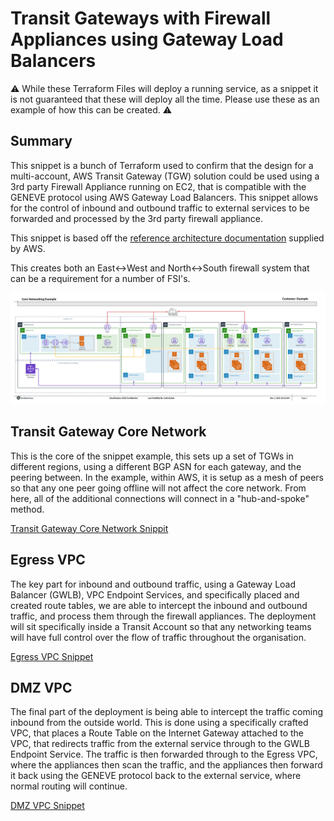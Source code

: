 # Transit Gateways with Firewall Appliances using Gateway Load Balancers

⚠️ While these Terraform Files will deploy a running service, as a snippet it is
not guaranteed that these will deploy all the time. Please use these as an
example of how this can be created. ⚠️

## Summary

This snippet is a bunch of Terraform used to confirm that the design for a
multi-account, AWS Transit Gateway (TGW) solution could be used using a 3rd party
Firewall Appliance running on EC2, that is compatible with the GENEVE protocol
using AWS Gateway Load Balancers. This snippet allows for the control of inbound
and outbound traffic to external services to be forwarded and processed by the
3rd party firewall appliance.

This snippet is based off the [reference architecture documentation](https://aws.amazon.com/blogs/networking-and-content-delivery/introducing-aws-gateway-load-balancer-supported-architecture-patterns/) supplied by AWS.

This creates both an East<->West and North<->South firewall system that can be a
requirement for a number of FSI's.

![Image of Core Network Deployment](./fw-appliance-tgw-gwlb-multi-vpc-example.png)

## Transit Gateway Core Network

This is the core of the snippet example, this sets up a set of TGWs in different
regions, using a different BGP ASN for each gateway, and the peering between.
In the example, within AWS, it is setup as a mesh of peers so that any one peer
going offline will not affect the core network. From here, all of the additional
connections will connect in a "hub-and-spoke" method.

[Transit Gateway Core Network Snippit](./1-transit-gateway-core-network)

## Egress VPC

The key part for inbound and outbound traffic, using a Gateway Load Balancer (GWLB),
VPC Endpoint Services, and specifically placed and created route tables, we are
able to intercept the inbound and outbound traffic, and process them through the
firewall appliances. The deployment will sit specifically inside a Transit
Account so that any networking teams will have full control over the flow of
traffic throughout the organisation.

[Egress VPC Snippet](./2-egress-vpc)

## DMZ VPC

The final part of the deployment is being able to intercept the traffic coming
inbound from the outside world. This is done using a specifically crafted VPC,
that places a Route Table on the Internet Gateway attached to the VPC, that
redirects traffic from the external service through to the GWLB Endpoint Service.
The traffic is then forwarded through to the Egress VPC, where the appliances
then scan the traffic, and the appliances then forward it back using the GENEVE
protocol back to the external service, where normal routing will continue.

[DMZ VPC Snippet](./3-dmz-vpc)
